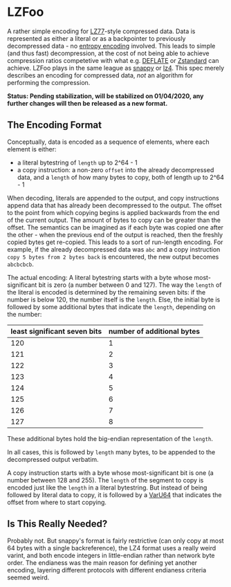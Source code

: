 # LZFoo

A rather simple encoding for [LZ77](https://en.wikipedia.org/wiki/LZ77_and_LZ78)-style compressed data. Data is represented as either a literal or as a backpointer to previously decompressed data - no [entropy encoding](https://en.wikipedia.org/wiki/Entropy_encoding) involved. This leads to simple (and thus fast) decompression, at the cost of not being able to achieve compression ratios competetive with what e.g. [DEFLATE](https://en.wikipedia.org/wiki/DEFLATE) or [Zstandard](https://en.wikipedia.org/wiki/Zstandard) can achieve. LZFoo plays in the same league as [snappy](https://github.com/google/snappy) or [lz4](https://github.com/lz4/lz4). This spec merely describes an encoding for compressed data, *not* an algorithm for performing the compression.

**Status: Pending stabilization, will be stabilized on 01/04/2020, any further changes will then be released as a new format.**

## The Encoding Format

Conceptually, data is encoded as a sequence of elements, where each element is either:

- a literal bytestring of `length` up to 2^64 - 1
- a copy instruction: a non-zero `offset` into the already decompressed data, and a `length` of how many bytes to copy, both of length up to 2^64 - 1

When decoding, literals are appended to the output, and copy instructions append data that has already been decompressed to the output. The offset to the point from which copying begins is applied backwards from the end of the current output. The amount of bytes to copy can be greater than the offset. The semantics can be imagined as if each byte was copied one after the other - when the previous end of the output is reached, then the freshly copied bytes get re-copied. This leads to a sort of run-length encoding. For example, if the already decompressed data was `abc` and a copy instruction `copy 5 bytes from 2 bytes back` is encountered, the new output becomes `abcbcbcb`.

The actual encoding: A literal bytestring starts with a byte whose most-significant bit is zero (a number between 0 and 127). The way the `length` of the literal is encoded is determined by the remaining seven bits: if the number is below 120, the number itself is the `length`. Else, the initial byte is followed by some additional bytes that indicate the `length`, depending on the number:

| least significant seven bits | number of additional bytes |
|------------|----------------------------|
| 120 | 1 |
| 121 | 2 |
| 122 | 3 |
| 123 | 4 |
| 124 | 5 |
| 125 | 6 |
| 126 | 7 |
| 127 | 8 |

These additional bytes hold the big-endian representation of the `length`.

In all cases, this is followed by `length` many bytes, to be appended to the decompressed output verbatim.

A copy instruction starts with a byte whose most-significant bit is one (a number between 128 and 255). The `length` of the segment to copy is encoded just like the `length` in a literal bytestring. But instead of being followed by literal data to copy, it is followed by a [VarU64](https://github.com/AljoschaMeyer/varu64) that indicates the offset from where to start copying.

## Is This Really Needed?

Probably not. But snappy's format is fairly restrictive (can only copy at most 64 bytes with a single backreference), the LZ4 format uses a really weird varint, and both encode integers in little-endian rather than network byte order. The endianess was the main reason for defining yet another encoding, layering different protocols with different endianess criteria seemed weird.
